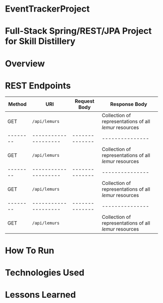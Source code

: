 # EventTrackerProject
# Full-Stack Spring/REST/JPA Project for Skill Distillery

# Overview

# REST Endpoints
<!-- api endpoints - you can fill in all rows of this table i mdae it bigger to be filled in, no need to leave any but top ----- -->
<!-- REQUIRED, DO THIS IN ADVANCE -->
| Method | URI                | Request Body | Response Body |
|--------|--------------------|--------------|---------------|
| GET    | `/api/lemurs`      |              | Collection of representations of all _lemur_ resources
|--------|--------------------|--------------|---------------|
| GET    | `/api/lemurs`      |              | Collection of representations of all _lemur_ resources
|--------|--------------------|--------------|---------------|
| GET    | `/api/lemurs`      |              | Collection of representations of all _lemur_ resources
|--------|--------------------|--------------|---------------|
| GET    | `/api/lemurs`      |              | Collection of representations of all _lemur_ resources


# How To Run

# Technologies Used

# Lessons Learned
